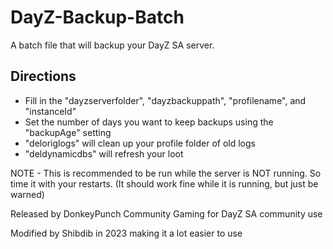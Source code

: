 # DayZ-Backup-Batch

A batch file that will backup your DayZ SA server. 

## Directions
- Fill in the "dayzserverfolder", "dayzbackuppath", "profilename", and "instanceId"
- Set the number of days you want to keep backups using the "backupAge" setting
- "deloriglogs" will clean up your profile folder of old logs
- "deldynamicdbs" will refresh your loot

NOTE - This is recommended to be run while the server is NOT running. So time it with your restarts. (It should work fine while it is running, but just be warned)









Released by DonkeyPunch Community Gaming for DayZ SA community use

Modified by Shibdib in 2023 making it a lot easier to use
